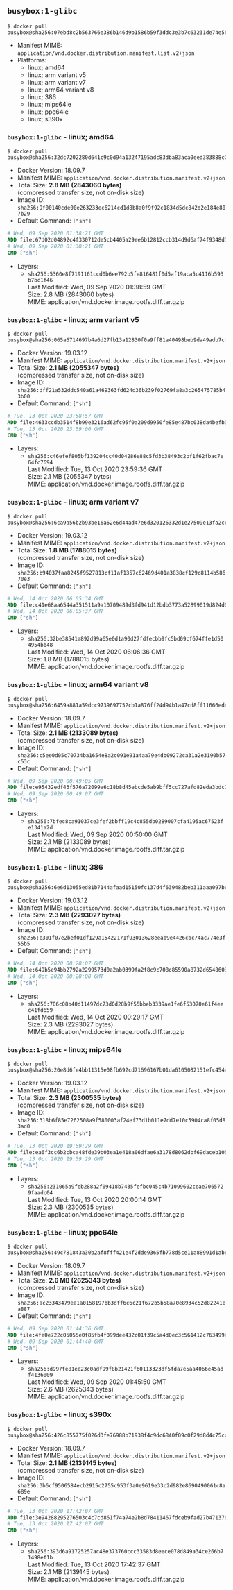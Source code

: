 ## `busybox:1-glibc`

```console
$ docker pull busybox@sha256:07ebd8c2b563766e386b146d9b1586b59f3ddc3e3b7c63231de74e5b5a517b1e
```

-	Manifest MIME: `application/vnd.docker.distribution.manifest.list.v2+json`
-	Platforms:
	-	linux; amd64
	-	linux; arm variant v5
	-	linux; arm variant v7
	-	linux; arm64 variant v8
	-	linux; 386
	-	linux; mips64le
	-	linux; ppc64le
	-	linux; s390x

### `busybox:1-glibc` - linux; amd64

```console
$ docker pull busybox@sha256:32dc7202280d641c9c0d94a13247195adc83dba83aca0eed383888c01311cfc2
```

-	Docker Version: 18.09.7
-	Manifest MIME: `application/vnd.docker.distribution.manifest.v2+json`
-	Total Size: **2.8 MB (2843060 bytes)**  
	(compressed transfer size, not on-disk size)
-	Image ID: `sha256:9f00140cde00e263233ec6214cd1d8b8a0f9f92c1834d5dc842d2e184e807b29`
-	Default Command: `["sh"]`

```dockerfile
# Wed, 09 Sep 2020 01:38:21 GMT
ADD file:67d02d04892c4f330712de5cb4405a29ee6b12812ccb314d9d6af74f9348d1b2 in / 
# Wed, 09 Sep 2020 01:38:21 GMT
CMD ["sh"]
```

-	Layers:
	-	`sha256:5360e8f7191161ccd0b6ee792b5fe816481f0d5af19aca5c4116b593b7bc1f46`  
		Last Modified: Wed, 09 Sep 2020 01:38:59 GMT  
		Size: 2.8 MB (2843060 bytes)  
		MIME: application/vnd.docker.image.rootfs.diff.tar.gzip

### `busybox:1-glibc` - linux; arm variant v5

```console
$ docker pull busybox@sha256:065a6714697b4a6d27fb13a12830f0a9ff81a40498beb9da49adb7cfd87b054d
```

-	Docker Version: 19.03.12
-	Manifest MIME: `application/vnd.docker.distribution.manifest.v2+json`
-	Total Size: **2.1 MB (2055347 bytes)**  
	(compressed transfer size, not on-disk size)
-	Image ID: `sha256:dff21a532ddc540a61a469363fd624d36b239f02769fa8a3c265475785b43b00`
-	Default Command: `["sh"]`

```dockerfile
# Tue, 13 Oct 2020 23:58:57 GMT
ADD file:4633ccdb3514f8b99e3216ad62fc95f0a209d9950fe85e487bc038da4befb385 in / 
# Tue, 13 Oct 2020 23:59:00 GMT
CMD ["sh"]
```

-	Layers:
	-	`sha256:c46efef805bf139204cc40d04286e88c5fd3b38493c2bf1f62fbac7e64fc7694`  
		Last Modified: Tue, 13 Oct 2020 23:59:36 GMT  
		Size: 2.1 MB (2055347 bytes)  
		MIME: application/vnd.docker.image.rootfs.diff.tar.gzip

### `busybox:1-glibc` - linux; arm variant v7

```console
$ docker pull busybox@sha256:6ca9a56b2b93be16a62e6d44ad47e6d320126332d1e27509e13fa2cc49b10e9e
```

-	Docker Version: 19.03.12
-	Manifest MIME: `application/vnd.docker.distribution.manifest.v2+json`
-	Total Size: **1.8 MB (1788015 bytes)**  
	(compressed transfer size, not on-disk size)
-	Image ID: `sha256:b94037faa8245f9527813cf11af1357c62469d401a3838cf129c8114b58670e3`
-	Default Command: `["sh"]`

```dockerfile
# Wed, 14 Oct 2020 06:05:34 GMT
ADD file:c41e68aa6544a351511a9a10709489d3fd941d12bdb3773a52899019d824d67a in / 
# Wed, 14 Oct 2020 06:05:37 GMT
CMD ["sh"]
```

-	Layers:
	-	`sha256:32be38541a892d99a65e0d1a90d27fdfecbb9fc5bd09cf674ffe1d504954bb48`  
		Last Modified: Wed, 14 Oct 2020 06:06:36 GMT  
		Size: 1.8 MB (1788015 bytes)  
		MIME: application/vnd.docker.image.rootfs.diff.tar.gzip

### `busybox:1-glibc` - linux; arm64 variant v8

```console
$ docker pull busybox@sha256:6459a881a59dcc9739697752cb1a876ff24d94b1a47cd8ff11666ed41b94e6ab
```

-	Docker Version: 18.09.7
-	Manifest MIME: `application/vnd.docker.distribution.manifest.v2+json`
-	Total Size: **2.1 MB (2133089 bytes)**  
	(compressed transfer size, not on-disk size)
-	Image ID: `sha256:c5ee0d05c70734ba1654e8a2c091e91a4aa79e4db09272ca31a2e3190b57c53c`
-	Default Command: `["sh"]`

```dockerfile
# Wed, 09 Sep 2020 00:49:05 GMT
ADD file:e95432edf43f576a72099a6c18b8d45ebcde5ab9bff5cc727afd82eda3bdc159 in / 
# Wed, 09 Sep 2020 00:49:07 GMT
CMD ["sh"]
```

-	Layers:
	-	`sha256:7bfec8ca91037ce3fef2bbff19c4c855db0289007cfa4195ac67523fe1341a2d`  
		Last Modified: Wed, 09 Sep 2020 00:50:00 GMT  
		Size: 2.1 MB (2133089 bytes)  
		MIME: application/vnd.docker.image.rootfs.diff.tar.gzip

### `busybox:1-glibc` - linux; 386

```console
$ docker pull busybox@sha256:6e6d13055ed81b7144afaad15150fc137d4f639482beb311aaa097bc57e3cb80
```

-	Docker Version: 19.03.12
-	Manifest MIME: `application/vnd.docker.distribution.manifest.v2+json`
-	Total Size: **2.3 MB (2293027 bytes)**  
	(compressed transfer size, not on-disk size)
-	Image ID: `sha256:e301f07e2bef01df129a15422171f93013628eeab9e4426cbc74ac774e3f55b5`
-	Default Command: `["sh"]`

```dockerfile
# Wed, 14 Oct 2020 00:28:07 GMT
ADD file:649b5e94bb2792a2299573d0a2ab0399fa2f8c9c708c85590a8732d6548603d5 in / 
# Wed, 14 Oct 2020 00:28:08 GMT
CMD ["sh"]
```

-	Layers:
	-	`sha256:706c08b40d11497dc73d0d28b9f55bbeb3339ae1fe6f53070e61f4eec41fd659`  
		Last Modified: Wed, 14 Oct 2020 00:29:17 GMT  
		Size: 2.3 MB (2293027 bytes)  
		MIME: application/vnd.docker.image.rootfs.diff.tar.gzip

### `busybox:1-glibc` - linux; mips64le

```console
$ docker pull busybox@sha256:20e8d6fe4bb11315e08fb692cd71696167b01da6105082151efc454e065908f9
```

-	Docker Version: 19.03.12
-	Manifest MIME: `application/vnd.docker.distribution.manifest.v2+json`
-	Total Size: **2.3 MB (2300535 bytes)**  
	(compressed transfer size, not on-disk size)
-	Image ID: `sha256:318b6f85e7262508a9f580003af24ef73d1b011e7dd7e10c5904ca8f05d83ad0`
-	Default Command: `["sh"]`

```dockerfile
# Tue, 13 Oct 2020 19:59:29 GMT
ADD file:ea6f3cc6b2cbca48fde39b03ea1e418a06dfae6a3178d8062dbf69daceb105da in / 
# Tue, 13 Oct 2020 19:59:29 GMT
CMD ["sh"]
```

-	Layers:
	-	`sha256:231065a9feb288a2f09418b7435fefbc045c4b71099602ceae7065729faadc04`  
		Last Modified: Tue, 13 Oct 2020 20:00:14 GMT  
		Size: 2.3 MB (2300535 bytes)  
		MIME: application/vnd.docker.image.rootfs.diff.tar.gzip

### `busybox:1-glibc` - linux; ppc64le

```console
$ docker pull busybox@sha256:49c781843a30b2af8fff421e4f2dde9365fb778d5ce11a88991d1ab6056d8f40
```

-	Docker Version: 18.09.7
-	Manifest MIME: `application/vnd.docker.distribution.manifest.v2+json`
-	Total Size: **2.6 MB (2625343 bytes)**  
	(compressed transfer size, not on-disk size)
-	Image ID: `sha256:ac23343479ea1a0158197bb3dff6c6c21f672b5b58a70e8934c52d82241ea887`
-	Default Command: `["sh"]`

```dockerfile
# Wed, 09 Sep 2020 01:44:36 GMT
ADD file:4fe0e722c05055e0f85fb4f099dee432c01f39c5a4d0ec3c561412c763499ab6 in / 
# Wed, 09 Sep 2020 01:44:40 GMT
CMD ["sh"]
```

-	Layers:
	-	`sha256:d997fe81ee23c0adf99f8b21421f60113323df5fda7e5aa4066e45adf4136009`  
		Last Modified: Wed, 09 Sep 2020 01:45:50 GMT  
		Size: 2.6 MB (2625343 bytes)  
		MIME: application/vnd.docker.image.rootfs.diff.tar.gzip

### `busybox:1-glibc` - linux; s390x

```console
$ docker pull busybox@sha256:426c855775f026d3fe76988b71938f4c9dc6840f09c0f29d8d4c75cc4238503b
```

-	Docker Version: 18.09.7
-	Manifest MIME: `application/vnd.docker.distribution.manifest.v2+json`
-	Total Size: **2.1 MB (2139145 bytes)**  
	(compressed transfer size, not on-disk size)
-	Image ID: `sha256:3b6cf9506584ecb2915c2755c953f3a0e9619e33c2d982e8690490061c8a689e`
-	Default Command: `["sh"]`

```dockerfile
# Tue, 13 Oct 2020 17:42:07 GMT
ADD file:3e94288295276503c4c7cd861f74a74e2b8d78411467fdceb9fad27b47137630 in / 
# Tue, 13 Oct 2020 17:42:07 GMT
CMD ["sh"]
```

-	Layers:
	-	`sha256:393d6a91725257ac48e373760ccc33583d8eece078d849a34ce266b71498ef1b`  
		Last Modified: Tue, 13 Oct 2020 17:42:37 GMT  
		Size: 2.1 MB (2139145 bytes)  
		MIME: application/vnd.docker.image.rootfs.diff.tar.gzip
